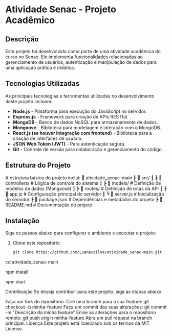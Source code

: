 
# Atividade Senac - Projeto Acadêmico

## Descrição
Este projeto foi desenvolvido como parte de uma atividade acadêmica do curso no Senac. Ele implementa funcionalidades relacionadas ao gerenciamento de usuários, autenticação e manipulação de dados para uma aplicação prática e didática.

## Tecnologias Utilizadas
As principais tecnologias e ferramentas utilizadas no desenvolvimento deste projeto incluem:
- **Node.js** - Plataforma para execução do JavaScript no servidor.
- **Express.js** - Framework para criação de APIs RESTful.
- **MongoDB** - Banco de dados NoSQL para armazenamento de dados.
- **Mongoose** - Biblioteca para modelagem e interação com o MongoDB.
- **React.js (se houver integração com frontend)** - Biblioteca para a criação de interfaces de usuário.
- **JSON Web Token (JWT)** - Para autenticação segura.
- **Git** - Controle de versão para colaboração e gerenciamento do código.


## Estrutura do Projeto
A estrutura básica do projeto inclui:
📂 atividade_senac-main ┣ 📂 src/ ┃ ┣ 📂 controllers/ # Lógica de controle do sistema ┃ ┣ 📂 models/ # Definição de modelos de dados (Mongoose) ┃ ┣ 📂 routes/ # Definição de rotas da API ┃ ┣ 📜 app.js # Configuração principal do servidor ┃ ┗ 📜 server.js # Inicialização do servidor ┣ 📜 package.json # Dependências e metadados do projeto ┣ 📜 README.md # Documentação do projeto


## Instalação
Siga os passos abaixo para configurar o ambiente e executar o projeto:

1. Clone este repositório:
   ```bash
   git clone https://github.com/Luanacsilva/atividade_senac-main.git


cd atividade_senac-main


npm install


npm start


Contribuição
Se deseja contribuir para este projeto, siga as etapas abaixo:

Faça um fork do repositório.
Crie uma branch para a sua feature:
git checkout -b minha-feature
Faça um commit das suas alterações:
git commit -m "Descrição da minha feature"
Envie as alterações para o repositório remoto:
git push origin minha-feature
Abra um pull request na branch principal.
Licença
Este projeto está licenciado sob os termos da MIT License.


